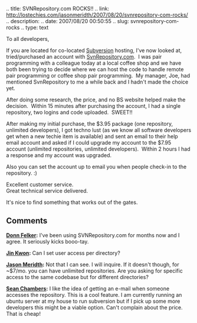 .. title: SVNRepository.com ROCKS!!
.. link: http://lostechies.com/jasonmeridth/2007/08/20/svnrepository-com-rocks/
.. description: 
.. date: 2007/08/20 00:50:55
.. slug: svnrepository-com-rocks
.. type: text


To all developers,

If you are located for co-located [Subversion](http://subversion.tigris.org/) hosting, I've now looked at, tried/purchased an account with [SvnRepository.com](http://www.svnrepository.com).  I was pair programming with a colleague today at a local coffee shop and we have both been trying to decide where we can host the code to handle remote pair programming or coffee shop pair programming.  My manager, Joe, had mentioned SvnRepository to me a while back and I hadn't made the choice yet.

After doing some research, the price, and no BS website helped make the decision.  Within 15 minutes after purchasing the account, I had a single repository, two logins and code uploaded.  SWEET!!

After making my initial purchase, the $3.95 package (one repository, unlimited developers), I got techno lust (as we know all software developers get when a new techie item is available) and sent an email to their help email account and asked if I could upgrade my account to the $7.95 account (unlimited repositories, unlimited developers).  Within 2 hours I had a response and my account was upgraded.

Also you can set the account up to email you when people check-in to the repository. :)

Excellent customer service.  
Great technical service delivered.

It's nice to find something that works out of the gates.

## Comments

**[Donn Felker](#67 "2007-08-31 13:46:37"):** I've been using SVNRepository.com for months now and I agree. It seriously kicks booo-tay.

**[Jin Kwon](#68 "2007-09-22 09:48:46"):** Can I set user access per directory?

**[Jason Meridth](#69 "2007-09-22 16:35:31"):** Not that I can see. I will inquire. If it doesn't though, for ~$7/mo. you can have unlimited repositories. Are you asking for specific access to the same codebase but for different directories?

**[Sean Chambers](#70 "2007-09-22 21:33:47"):** I like the idea of getting an e-mail when someone accesses the repository. This is a cool feature. I am currently running an ubuntu server at my house to run subversion but if I pick up some more developers this might be a viable option. Can't complain about the price. That is cheap!

